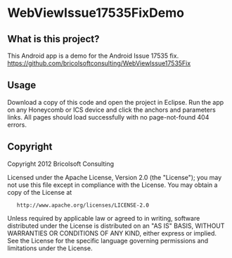 WebViewIssue17535FixDemo
========================

What is this project?
---------------------
This Android app is a demo for the Android Issue 17535 fix.
https://github.com/bricolsoftconsulting/WebViewIssue17535Fix

Usage
-----
Download a copy of this code and open the project in Eclipse. Run the app on any Honeycomb or ICS device and click the anchors and parameters links. All pages should load successfully with no page-not-found 404 errors.

Copyright
---------
Copyright 2012 Bricolsoft Consulting

Licensed under the Apache License, Version 2.0 (the "License"); you may not use this file except in compliance with the License. You may obtain a copy of the License at

       http://www.apache.org/licenses/LICENSE-2.0

Unless required by applicable law or agreed to in writing, software distributed under the License is distributed on an "AS IS" BASIS, WITHOUT WARRANTIES OR CONDITIONS OF ANY KIND, either express or implied. See the License for the specific language governing permissions and limitations under the License.